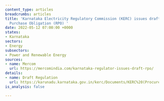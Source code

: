 ```yaml
---
content_type: articles
breadcrumbs: articles
title: 'Karnataka Electricity Regulatory Commission (KERC) issues draft Renewable
  Purchase Obligation (RPO) '
date: 2022-05-12 07:00:00 +0000
states:
- Karnataka
sectors:
- Energy
subsectors:
- Power and Renewable Energy
sources:
- name: Mercom
  url: https://mercomindia.com/karnataka-regulator-issues-draft-rpo/
details:
- name: Draft Regulation
  url: https://karunadu.karnataka.gov.in/kerc/Documents/KERC%20(Procurement%20of%20Energy%20from%20Renewable%20Sources)%20(Eighth%20Amendment)%20Regulations%2C%202022.pdf
is_analysis: false

---
```

